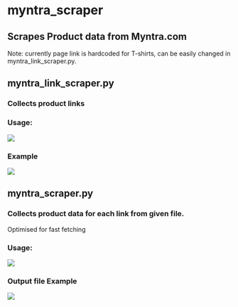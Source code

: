 # myntra_scraper
## Scrapes Product data from Myntra.com
Note: currently page link is hardcoded for T-shirts, can be easily changed in myntra_link_scraper.py.

## myntra_link_scraper.py
### Collects product links
### Usage:
![](https://github.com/Architrixs/myntra_scraper.py/blob/main/myntra_link_scraper1.png)
### Example
![](https://github.com/Architrixs/myntra_scraper.py/blob/main/myntra_link_scraper.png)

## myntra_scraper.py
### Collects product data for each link from given file.
Optimised for fast fetching
### Usage:
![](https://github.com/Architrixs/myntra_scraper.py/blob/main/myntra_scraper.png)
### Output file Example
![](https://github.com/Architrixs/myntra_scraper.py/blob/main/example_json.png)
